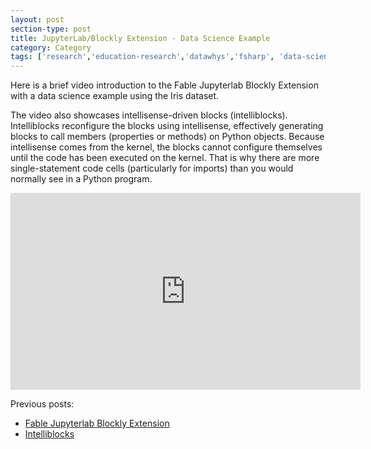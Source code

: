 ```yaml
---
layout: post
section-type: post
title: JupyterLab/Blockly Extension - Data Science Example
category: Category
tags: ['research','education-research','datawhys','fsharp', 'data-science','machine-learning','programming','statistics','ldi']
---
```


Here is a brief video introduction to the Fable Jupyterlab Blockly Extension with a data science example using the Iris dataset. 

The video also showcases intellisense-driven blocks (intelliblocks). Intelliblocks reconfigure the blocks using intellisense, effectively generating blocks to call members (properties or methods) on Python objects. Because intellisense comes from the kernel, the blocks cannot configure themselves until the code has been executed on the kernel. That is why there are more single-statement code cells (particularly for imports) than you would normally see in a Python program.


<iframe width="560" height="315" src="https://www.youtube.com/embed/QG4iqVGSz8Q" frameborder="0" allow="accelerometer; autoplay; encrypted-media; gyroscope; picture-in-picture" allowfullscreen></iframe>

Previous posts:

- [Fable Jupyterlab Blockly Extension](https://olney.ai/category/2019/12/27/jupyterlabblockly.html)
- [Intelliblocks](https://olney.ai/category/2020/01/20/intelliblocks.html)
